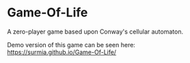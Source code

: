 # Game-Of-Life

A zero-player game based upon Conway's cellular automaton.

Demo version of this game can be seen here: https://surmia.github.io/Game-Of-Life/
